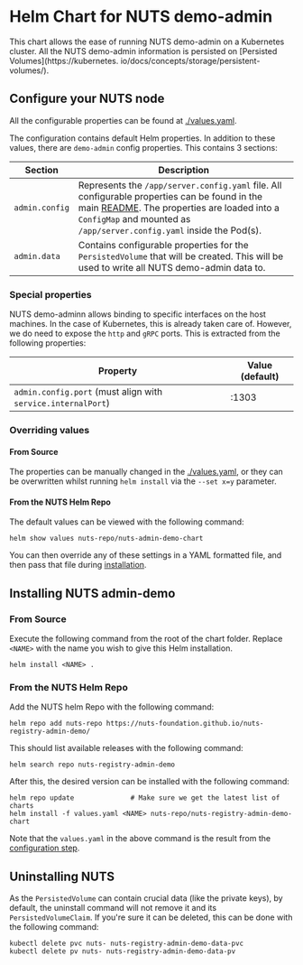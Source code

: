 # Helm Chart for NUTS demo-admin
This chart allows the ease of running NUTS demo-admin on a Kubernetes cluster. 
All the NUTS demo-admin information is persisted on [Persisted Volumes](https://kubernetes.
io/docs/concepts/storage/persistent-volumes/).

## Configure your NUTS node
All the configurable properties can be found at [./values.yaml](./values.yaml).

The configuration contains default Helm properties. In addition to these values,
there are `demo-admin` config properties. This contains 3 sections:

| Section     | Description                                                                                                                                                                                                                                            |
|-------------|--------------------------------------------------------------------------------------------------------------------------------------------------------------------------------------------------------------------------------------------------------|
| `admin.config` | Represents the `/app/server.config.yaml` file. All configurable properties can be found in the <br/>main [README](../../README.md#Configuration). The properties are loaded into a `ConfigMap` and mounted as `/app/server.config.yaml` inside the Pod(s). |
| `admin.data`   | Contains configurable properties for the `PersistedVolume` that will be created. This will be used to write all NUTS demo-admin data to.                                                                                                                          |

### Special properties
NUTS demo-adminn allows binding to specific interfaces on the host machines. In the case of Kubernetes, this is already 
taken care 
of. However, we do need to expose the `http` and `gRPC` ports. This is extracted from the following properties:

| Property                                                     | Value (default) |
|--------------------------------------------------------------|-----------------|
| `admin.config.port` (must align with `service.internalPort`) | :1303 |


### Overriding values
#### From Source
The properties can be manually changed in the [./values.yaml](./values.yaml), or they can be overwritten whilst running
`helm install` via the `--set x=y` parameter.

#### From the NUTS Helm Repo
 
The default values can be viewed with the following command: 
```shell
helm show values nuts-repo/nuts-admin-demo-chart
```

You can then override any of these settings in a YAML formatted file, and then pass that file during [installation](#from-the-nuts-helm-repo-1).

## Installing NUTS admin-demo
### From Source

Execute the following command from the root of the chart folder. Replace `<NAME>` with the name you 
wish to give this Helm installation.
```
helm install <NAME> .
```
### From the NUTS Helm Repo

Add the NUTS helm Repo with the following command:
```shell 
helm repo add nuts-repo https://nuts-foundation.github.io/nuts-registry-admin-demo/
```
This should list available releases with the following command:
```shell
helm search repo nuts-registry-admin-demo
```

After this, the desired version can be installed with the following command:
```shell
helm repo update              # Make sure we get the latest list of charts
helm install -f values.yaml <NAME> nuts-repo/nuts-registry-admin-demo-chart
```

Note that the `values.yaml` in the above command is the result from the [configuration step](#from-the-nuts-helm-repo).

## Uninstalling NUTS
As the `PersistedVolume` can contain crucial data (like the private keys), by default, the uninstall command will not remove it and its 
`PersistedVolumeClaim`. If you're sure it can be deleted, this can be done with the following command:
```shell
kubectl delete pvc nuts- nuts-registry-admin-demo-data-pvc
kubectl delete pv nuts- nuts-registry-admin-demo-data-pv
```
